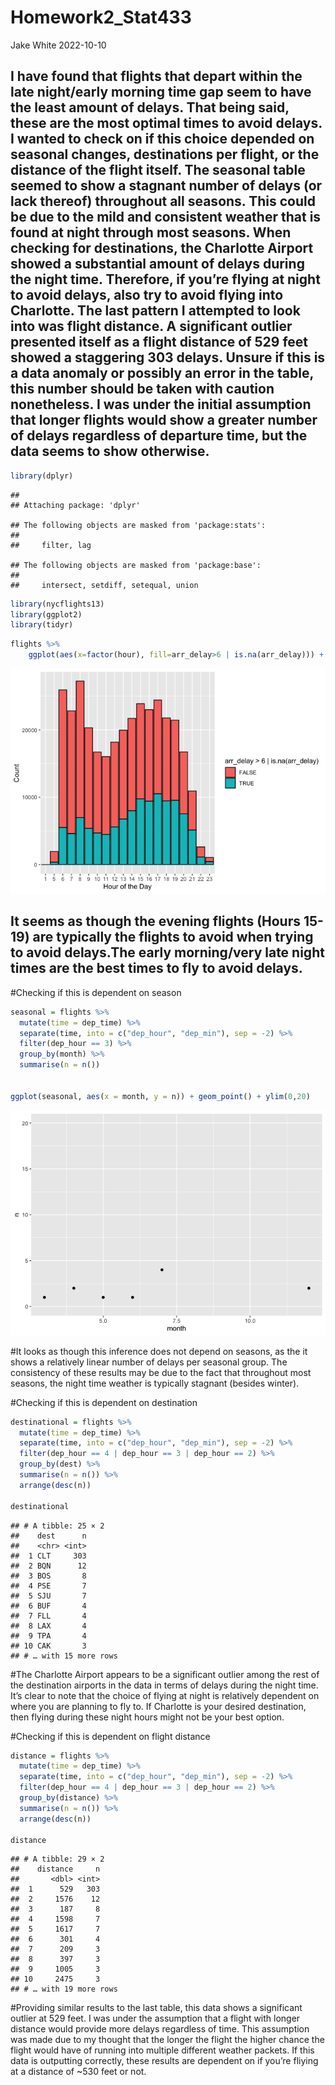 Homework2_Stat433
================
Jake White
2022-10-10

## I have found that flights that depart within the late night/early morning time gap seem to have the least amount of delays. That being said, these are the most optimal times to avoid delays. I wanted to check on if this choice depended on seasonal changes, destinations per flight, or the distance of the flight itself. The seasonal table seemed to show a stagnant number of delays (or lack thereof) throughout all seasons. This could be due to the mild and consistent weather that is found at night through most seasons. When checking for destinations, the Charlotte Airport showed a substantial amount of delays during the night time. Therefore, if you’re flying at night to avoid delays, also try to avoid flying into Charlotte. The last pattern I attempted to look into was flight distance. A significant outlier presented itself as a flight distance of 529 feet showed a staggering 303 delays. Unsure if this is a data anomaly or possibly an error in the table, this number should be taken with caution nonetheless. I was under the initial assumption that longer flights would show a greater number of delays regardless of departure time, but the data seems to show otherwise.

``` r
library(dplyr)
```

    ## 
    ## Attaching package: 'dplyr'

    ## The following objects are masked from 'package:stats':
    ## 
    ##     filter, lag

    ## The following objects are masked from 'package:base':
    ## 
    ##     intersect, setdiff, setequal, union

``` r
library(nycflights13)
library(ggplot2)
library(tidyr)
```

``` r
flights %>%
    ggplot(aes(x=factor(hour), fill=arr_delay>6 | is.na(arr_delay))) + geom_bar(color="black") + xlab("Hour of the Day") + ylab("Count") 
```

![](README_files/figure-gfm/unnamed-chunk-2-1.png)<!-- -->

## It seems as though the evening flights (Hours 15-19) are typically the flights to avoid when trying to avoid delays.The early morning/very late night times are the best times to fly to avoid delays.

\#Checking if this is dependent on season

``` r
seasonal = flights %>% 
  mutate(time = dep_time) %>% 
  separate(time, into = c("dep_hour", "dep_min"), sep = -2) %>% 
  filter(dep_hour == 3) %>% 
  group_by(month) %>% 
  summarise(n = n())


ggplot(seasonal, aes(x = month, y = n)) + geom_point() + ylim(0,20)
```

![](README_files/figure-gfm/unnamed-chunk-3-1.png)<!-- -->

\#It looks as though this inference does not depend on seasons, as the
it shows a relatively linear number of delays per seasonal group. The
consistency of these results may be due to the fact that throughout most
seasons, the night time weather is typically stagnant (besides winter).

\#Checking if this is dependent on destination

``` r
destinational = flights %>% 
  mutate(time = dep_time) %>% 
  separate(time, into = c("dep_hour", "dep_min"), sep = -2) %>% 
  filter(dep_hour == 4 | dep_hour == 3 | dep_hour == 2) %>% 
  group_by(dest) %>% 
  summarise(n = n()) %>%
  arrange(desc(n))

destinational
```

    ## # A tibble: 25 × 2
    ##    dest      n
    ##    <chr> <int>
    ##  1 CLT     303
    ##  2 BQN      12
    ##  3 BOS       8
    ##  4 PSE       7
    ##  5 SJU       7
    ##  6 BUF       4
    ##  7 FLL       4
    ##  8 LAX       4
    ##  9 TPA       4
    ## 10 CAK       3
    ## # … with 15 more rows

\#The Charlotte Airport appears to be a significant outlier among the
rest of the destination airports in the data in terms of delays during
the night time. It’s clear to note that the choice of flying at night is
relatively dependent on where you are planning to fly to. If Charlotte
is your desired destination, then flying during these night hours might
not be your best option.

\#Checking if this is dependent on flight distance

``` r
distance = flights %>% 
  mutate(time = dep_time) %>% 
  separate(time, into = c("dep_hour", "dep_min"), sep = -2) %>% 
  filter(dep_hour == 4 | dep_hour == 3 | dep_hour == 2) %>% 
  group_by(distance) %>% 
  summarise(n = n()) %>%
  arrange(desc(n))

distance
```

    ## # A tibble: 29 × 2
    ##    distance     n
    ##       <dbl> <int>
    ##  1      529   303
    ##  2     1576    12
    ##  3      187     8
    ##  4     1598     7
    ##  5     1617     7
    ##  6      301     4
    ##  7      209     3
    ##  8      397     3
    ##  9     1005     3
    ## 10     2475     3
    ## # … with 19 more rows

\#Providing similar results to the last table, this data shows a
significant outlier at 529 feet. I was under the assumption that a
flight with longer distance would provide more delays regardless of
time. This assumption was made due to my thought that the longer the
flight the higher chance the flight would have of running into multiple
different weather packets. If this data is outputting correctly, these
results are dependent on if you’re fliying at a distance of \~530 feet
or not.

